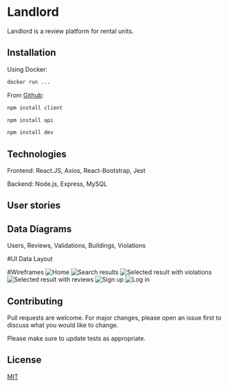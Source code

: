# Landlord

Landlord is a review platform for rental units.

## Installation

Using Docker:

```bash
docker run ...
```

From [Github](https://github.com/mwerbo2/landlord.git):

```bash
npm install client
```

```bash
npm install api
```

```bash
npm install dev
```

## Technologies

Frontend:
React.JS, Axios, React-Bootstrap, Jest

Backend: Node.js, Express, MySQL

## User stories

## Data Diagrams

Users, Reviews, Validations, Buildings, Violations

#UI Data Layout

#Wireframes
![Home](https://i.imgur.com/fWXfNMB.png "Home")
![Search results](https://i.imgur.com/1xk4Qay.png "Search results")
![Selected result with violations](https://i.imgur.com/PtE64Gf.png "Selected result with violations")
![Selected result with reviews](https://i.imgur.com/MIoC42D.png "Selected result with reviews")
![Sign up](https://i.imgur.com/pTOtwWB.png "Sign up")
![Log in](https://i.imgur.com/vKC43rh.png "Log in")

## Contributing

Pull requests are welcome. For major changes, please open an issue first to discuss what you would like to change.

Please make sure to update tests as appropriate.

## License

[MIT](https://choosealicense.com/licenses/mit/)
